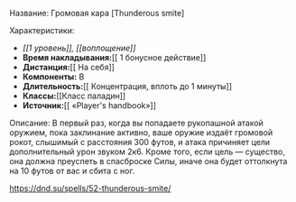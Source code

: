 Название: Громовая кара \[Thunderous smite] 

Характеристики:
- *[[1 уровень]], [[воплощение]]*
- **Время накладывания:**[[ 1 бонусное действие]]
- **Дистанция:**[[ На себя]]
- **Компоненты:** В
- **Длительность:**[[ Концентрация, вплоть до 1 минуты]]
- **Классы:**[[Класс  паладин]]
- **Источник:**[[ «Player's handbook»]]

Описание:
В первый раз, когда вы попадаете рукопашной атакой оружием, пока заклинание активно, ваше оружие издаёт громовой рокот, слышимый с расстояния 300 футов, и атака причиняет цели дополнительный урон звуком 2к6. Кроме того, если цель — существо, она должна преуспеть в спасброске Силы, иначе она будет оттолкнута на 10 футов от вас и сбита с ног.

https://dnd.su/spells/52-thunderous-smite/